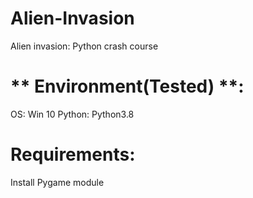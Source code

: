 # Alien-Invasion
Alien invasion: Python crash course


# ** Environment(Tested) **:

OS: Win 10
Python: Python3.8

# Requirements:

Install Pygame module



